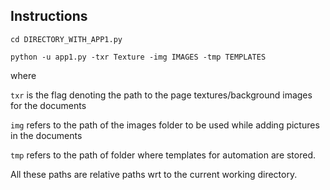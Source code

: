 ## Instructions

`cd DIRECTORY_WITH_APP1.py`


`python -u app1.py -txr Texture -img IMAGES -tmp TEMPLATES`

where 

  `txr` is the flag denoting the path to the page textures/background images for the documents 

  `img` refers to the path of the images folder to be used while adding pictures in the documents 
  
  `tmp` refers to the path of folder where templates for automation are stored.


All these paths are relative paths wrt to the current working directory.



